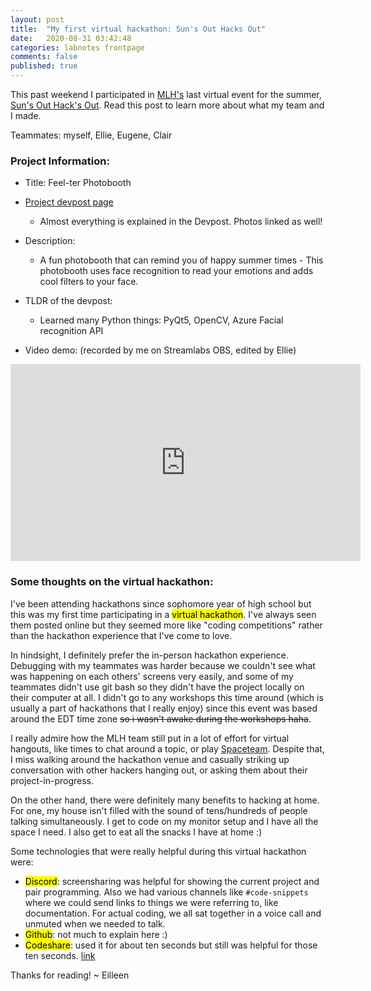 ```yaml
---
layout: post
title:  "My first virtual hackathon: Sun's Out Hacks Out"
date:   2020-08-31 03:42:48 
categories: labnotes frontpage
comments: false
published: true
---
```


This past weekend I participated in [MLH's][mlh-homepage] last virtual event for the summer, [Sun's Out Hack's Out][soho-homepage]. Read this post to learn more about what my team and I made. 


<!--more-->

Teammates: myself, Ellie, Eugene, Clair

### Project Information:
- Title: Feel-ter Photobooth
- [Project devpost page][soho-devpost] 
    - Almost everything is explained in the Devpost. Photos linked as well!
- Description: 
    - A fun photobooth that can remind you of happy summer times - This photobooth uses face recognition to read your emotions and adds cool filters to your face.
- TLDR of the devpost: 
    - Learned many Python things: PyQt5, OpenCV, Azure Facial recognition API

- Video demo: (recorded by me on Streamlabs OBS, edited by Ellie)
<iframe width="560" height="315" src="https://www.youtube-nocookie.com/embed/FBih9Op4luE" frameborder="0" allow="accelerometer; autoplay; encrypted-media; gyroscope; picture-in-picture" allowfullscreen></iframe>

### Some thoughts on the virtual hackathon: 
I've been attending hackathons since sophomore year of high school but this was my first time participating in a <mark>virtual hackathon</mark>. I've always seen them posted online but they seemed more like <span class = "wavy_underline">"coding competitions"</span> rather than the hackathon experience that I've come to love. 

In hindsight, I definitely prefer the in-person hackathon experience. Debugging with my teammates was harder because we couldn't see what was happening on each others' screens very easily, and some of my teammates didn't use git bash so they didn't have the project locally on their computer at all. I didn't go to any workshops this time around (which is usually a part of hackathons that I really enjoy) since this event was based around the EDT time zone ~~so i wasn't awake during the workshops haha~~. 

I really admire how the MLH team still put in a lot of effort for virtual hangouts, like times to chat around a topic, or play [Spaceteam][spaceteam]. Despite that, I miss walking around the hackathon venue and casually striking up conversation with other hackers hanging out, or asking them about their project-in-progress. 

On the other hand, there were definitely many benefits to hacking at home. For one, my house isn't filled with the sound of tens/hundreds of people talking simultaneously. I get to code on my monitor setup and I have all the space I need. I also get to eat all the snacks I have at home :)

Some technologies that were really helpful during this virtual hackathon were:
- <mark>Discord</mark>: <span class="wavy_underline">screensharing</span> was helpful for showing the current project and pair programming. Also we had <span class="wavy_underline">various channels</span> like `#code-snippets` where we could send links to things we were referring to, like documentation. For <span class="wavy_underline">actual coding</span>, we all sat together in a voice call and unmuted when we needed to talk.
- <mark>Github</mark>: not much to explain here :)
- <mark>Codeshare</mark>: used it for about ten seconds but still was helpful for those ten seconds. [link][codeshareio]

Thanks for reading! ~ Eilleen





[mlh-homepage]:https://mlh.io/
[soho-homepage]:https://organize.mlh.io/participants/events/3704-suns-out-hacks-out
[soho-devpost]:https://devpost.com/software/aasdfghjk
[spaceteam]: https://spaceteam.ca/
[codeshareio]:https://codeshare.io/